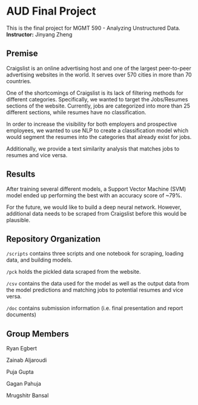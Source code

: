 # AUD Final Project
This is the final project for MGMT 590 - Analyzing Unstructured Data. **Instructor:** Jinyang Zheng

## Premise
Craigslist is an online advertising host and one of the largest peer-to-peer advertising websites in the world. It serves
over 570 cities in more than 70 countries.

One of the shortcomings of Craigslist is its lack of filtering methods for different categories. Specifically, we wanted to 
target the Jobs/Resumes sections of the website. Currently, jobs are categorized into more than 25 different sections, while
resumes have no classification.

In order to increase the visibility for both employers and prospective employees, we wanted to use NLP to create a classification
model which would segment the resumes into the categories that already exist for jobs.

Additionally, we provide a text similarity analysis that matches jobs to resumes and vice versa.

## Results
After training several different models, a Support Vector Machine (SVM) model ended up performing the best with an accuracy
score of ~79%.

For the future, we would like to build a deep neural network. However, additional data needs to be scraped from Craigslist
before this would be plausible.

## Repository Organization
```/scripts``` contains three scripts and one notebook for scraping, loading data, and building models.

```/pck``` holds the pickled data scraped from the website.

```/csv``` contains the data used for the model as well as the output data from the model predictions and matching jobs to 
potential resumes and vice versa.

```/doc``` contains submission information (i.e. final presentation and report documents)

## Group Members
Ryan Egbert

Zainab Aljaroudi

Puja Gupta

Gagan Pahuja

Mrugshitr Bansal

